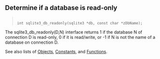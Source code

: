 ## Determine if a database is read\-only




> ```
> 
> int sqlite3_db_readonly(sqlite3 *db, const char *zDbName);
> 
> ```



The sqlite3\_db\_readonly(D,N) interface returns 1 if the database N
of connection D is read\-only, 0 if it is read/write, or \-1 if N is not
the name of a database on connection D.


See also lists of
 [Objects](../c3ref/objlist.html),
 [Constants](../c3ref/constlist.html), and
 [Functions](../c3ref/funclist.html).


